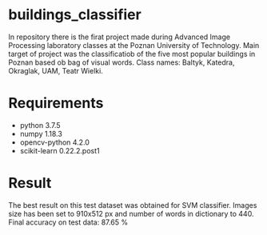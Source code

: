 # buildings_classifier

In repository there is the firat project made during Advanced Image Processing laboratory classes at the Poznan University of Technology. Main target of project was the classificatiob of the five most popular buildings in Poznan based ob bag of visual words.
Class names: Baltyk, Katedra, Okraglak, UAM, Teatr Wielki.
# Requirements
- python 3.7.5
- numpy 1.18.3
- opencv-python 4.2.0
- scikit-learn 0.22.2.post1
# Result
The best result on this test dataset was obtained for SVM classifier. Images size has been set to 910x512 px and number of words in dictionary to 440.
Final accuracy on test data: 87.65 %
